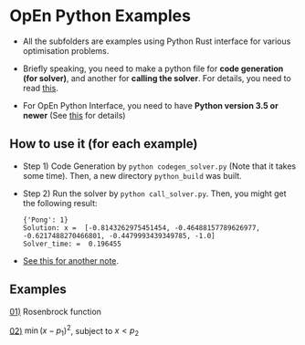 # OpEn Python Examples

- All the subfolders are examples using Python Rust interface for various optimisation problems. 

- Briefly speaking, you need to make a python file for **code generation (for solver)**, and another for **calling the solver**. For details, you need to read [this](https://alphaville.github.io/optimization-engine/docs/python-interface).

- For OpEn Python Interface, you need to have **Python version 3.5 or newer** (See [this](https://alphaville.github.io/optimization-engine/docs/installation#python-interface) for details)

## How to use it (for each example)

- Step 1) Code Generation by ``python codegen_solver.py`` (Note that it takes some time). Then, a new directory ``python_build`` was built. 

- Step 2) Run the solver by ``python call_solver.py``. Then, you might get the following result:

    ```
    {'Pong': 1}
    Solution: x =  [-0.8143262975451454, -0.46488157789626977, -0.6217488270466801, -0.4479993439349785, -1.0]
    Solver_time: =  0.196455
    ```
- [See this for another note](https://github.com/inmo-jang/optimisation_tutorial/blob/master/tools_examples/OpEn/examples_python/OpEn_Python_Panelty.ipynb).


## Examples

[01)](https://github.com/inmo-jang/optimisation_tutorial/tree/master/tools_examples/OpEn/examples_python/example_rosenbrock) Rosenbrock function

[02)](https://github.com/inmo-jang/optimisation_tutorial/tree/master/tools_examples/OpEn/examples_python/example_02) $\min (x-p_1)^2$, subject to $x < p_2$

